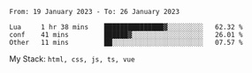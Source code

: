 <!--START_SECTION:waka-->

```text
From: 19 January 2023 - To: 26 January 2023

Lua     1 hr 38 mins    ███████████████▓░░░░░░░░░   62.32 %
conf    41 mins         ██████▓░░░░░░░░░░░░░░░░░░   26.01 %
Other   11 mins         ██░░░░░░░░░░░░░░░░░░░░░░░   07.57 %
```

<!--END_SECTION:waka-->
My Stack: `html, css, js, ts, vue`
